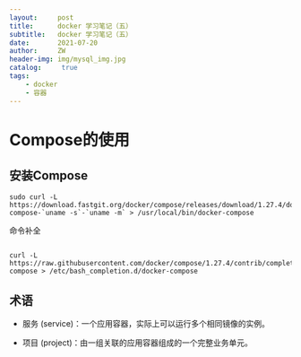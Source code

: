 ```yaml
---
layout:     post
title:      docker 学习笔记（五）
subtitle:   docker 学习笔记（五）
date:       2021-07-20
author:     ZW
header-img: img/mysql_img.jpg
catalog: 	 true
tags:
    - docker
    - 容器
---
```



# Compose的使用

## 安装Compose
```shell script
sudo curl -L https://download.fastgit.org/docker/compose/releases/download/1.27.4/docker-compose-`uname -s`-`uname -m` > /usr/local/bin/docker-compose
```

命令补全
```shell script

curl -L https://raw.githubusercontent.com/docker/compose/1.27.4/contrib/completion/bash/docker-compose > /etc/bash_completion.d/docker-compose
```

## 术语
* 服务 (service)：一个应用容器，实际上可以运行多个相同镜像的实例。

* 项目 (project)：由一组关联的应用容器组成的一个完整业务单元。
